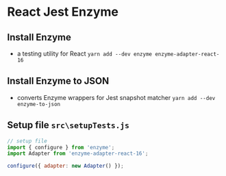# React Jest Enzyme

## Install Enzyme
- a testing utility for React
`yarn add --dev enzyme enzyme-adapter-react-16`

## Install Enzyme to JSON
- converts Enzyme wrappers for Jest snapshot matcher
`yarn add --dev enzyme-to-json`

## Setup file `src\setupTests.js`
```javascript
// setup file
import { configure } from 'enzyme';
import Adapter from 'enzyme-adapter-react-16';

configure({ adapter: new Adapter() });
```